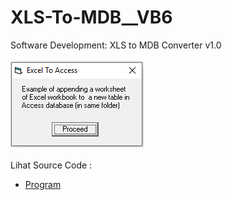 # XLS-To-MDB__VB6
Software Development: XLS to MDB Converter v1.0<br><br>
<img src="https://github.com/RizkyKhapidsyah/XLS-To-MDB__VB6/blob/main/result/001.PNG"><br><br>
Lihat Source Code : <br>
- <a href="https://github.com/RizkyKhapidsyah/XLS-To-MDB__VB6/blob/main/Xls2Mdb.frm">Program</a>
